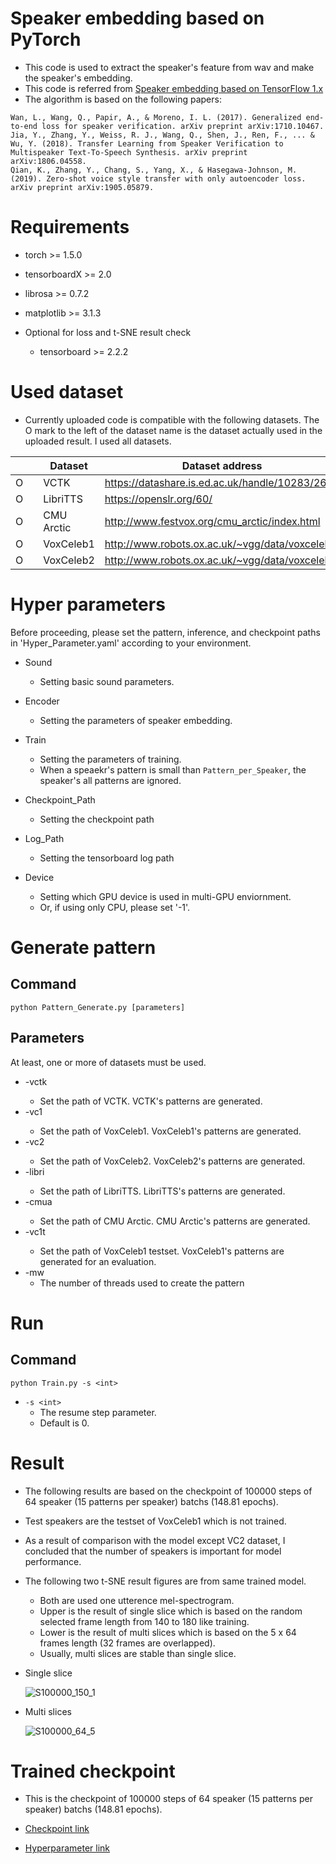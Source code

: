 # Speaker embedding based on PyTorch

* This code is used to extract the speaker's feature from wav and make the speaker's embedding.
* This code is referred from [Speaker embedding based on TensorFlow 1.x](https://github.com/CODEJIN/speaker_embedding)
* The algorithm is based on the following papers:

```
Wan, L., Wang, Q., Papir, A., & Moreno, I. L. (2017). Generalized end-to-end loss for speaker verification. arXiv preprint arXiv:1710.10467.
Jia, Y., Zhang, Y., Weiss, R. J., Wang, Q., Shen, J., Ren, F., ... & Wu, Y. (2018). Transfer Learning from Speaker Verification to Multispeaker Text-To-Speech Synthesis. arXiv preprint arXiv:1806.04558.
Qian, K., Zhang, Y., Chang, S., Yang, X., & Hasegawa-Johnson, M. (2019). Zero-shot voice style transfer with only autoencoder loss. arXiv preprint arXiv:1905.05879.
```

# Requirements

* torch >= 1.5.0
* tensorboardX >= 2.0
* librosa >= 0.7.2
* matplotlib >= 3.1.3

* Optional for loss and t-SNE result check
    * tensorboard >= 2.2.2

# Used dataset

* Currently uploaded code is compatible with the following datasets. The O mark to the left of the dataset name is the dataset actually used in the uploaded result. I used all datasets.

|        | | Dataset   | Dataset address                                 |
|--------|-|-----------|-------------------------------------------------|
| O      | | VCTK      | https://datashare.is.ed.ac.uk/handle/10283/2651 |
| O      | | LibriTTS  | https://openslr.org/60/                         |
| O      | | CMU Arctic| http://www.festvox.org/cmu_arctic/index.html    |
| O      | | VoxCeleb1 | http://www.robots.ox.ac.uk/~vgg/data/voxceleb/  |
| O      | | VoxCeleb2 | http://www.robots.ox.ac.uk/~vgg/data/voxceleb/  |

# Hyper parameters
Before proceeding, please set the pattern, inference, and checkpoint paths in 'Hyper_Parameter.yaml' according to your environment.

* Sound
    * Setting basic sound parameters.

* Encoder
    * Setting the parameters of speaker embedding.

* Train
    * Setting the parameters of training.
    * When a speaekr's pattern is small than `Pattern_per_Speaker`, the speaker's all patterns are ignored.

* Checkpoint_Path
    * Setting the checkpoint path

* Log_Path
    * Setting the tensorboard log path

* Device
    * Setting which GPU device is used in multi-GPU enviornment.
    * Or, if using only CPU, please set '-1'.

# Generate pattern

## Command
```
python Pattern_Generate.py [parameters]
```

## Parameters

At least, one or more of datasets must be used.

* -vctk <path>
    * Set the path of VCTK. VCTK's patterns are generated.
* -vc1 <path>
    * Set the path of VoxCeleb1. VoxCeleb1's patterns are generated.
* -vc2 <path>
    * Set the path of VoxCeleb2. VoxCeleb2's patterns are generated.
* -libri <path>
    * Set the path of LibriTTS. LibriTTS's patterns are generated.
* -cmua <path>
    * Set the path of CMU Arctic. CMU Arctic's patterns are generated.
* -vc1t <path>
    * Set the path of VoxCeleb1 testset. VoxCeleb1's patterns are generated for an evaluation.
* -mw
    * The number of threads used to create the pattern

# Run

## Command
```
python Train.py -s <int>
```

* `-s <int>`
    * The resume step parameter.
    * Default is 0.

# Result
* The following results are based on the checkpoint of 100000 steps of 64 speaker (15 patterns per speaker) batchs (148.81 epochs).
* Test speakers are the testset of VoxCeleb1 which is not trained.
* As a result of comparison with the model except VC2 dataset, I concluded that the number of speakers is important for model performance.
* The following two t-SNE result figures are from same trained model.
    * Both are used one utterence mel-spectrogram.
    * Upper is the result of single slice which is based on the random selected frame length from 140 to 180 like training.
    * Lower is the result of multi slices which is based on the 5 x 64 frames length (32 frames are overlapped).
    * Usually, multi slices are stable than single slice.
        
* Single slice

    ![S100000_150_1](./Example_Results/Figures/S100000_150_1.png)

* Multi slices

    ![S100000_64_5](./Example_Results/Figures/S100000_64_5.png)

# Trained checkpoint

* This is the checkpoint of 100000 steps of 64 speaker (15 patterns per speaker) batchs (148.81 epochs).

* [Checkpoint link](./Example_Results/Checkpoint/S_100000.pkl)
* [Hyperparameter link](./Example_Results/Checkpoint/Hyper_Parameter.yaml)

